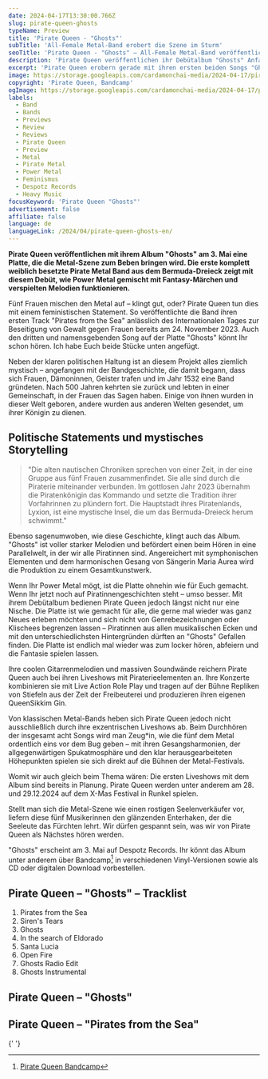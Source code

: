 ```yaml
---
date: 2024-04-17T13:30:00.766Z
slug: pirate-queen-ghosts
typeName: Preview
title: 'Pirate Queen - "Ghosts"'
subTitle: 'All-Female Metal-Band erobert die Szene im Sturm'
seoTitle: 'Pirate Queen - "Ghosts" – All-Female Metal-Band veröffentlicht Debüt'
description: 'Pirate Queen veröffentlichen ihr Debütalbum "Ghosts" Anfang Mai! Hört hier schon mal rein und erfahrt spannende Hintergründe zur Band!'
excerpt: 'Pirate Queen erobern gerade mit ihren ersten beiden Songs "Ghots" und "Pirates from the Sea" die Metal-Welt. Am 3. Mai erscheint das Debütalbum. Ihr könnt Euch hier schon alle Infos dazu holen und erfahren, was es mit dem feministischen Statement dahinter auf sich hat!'
image: https://storage.googleapis.com/cardamonchai-media/2024-04-17/pirate-queen-soundsvegan-com-jpg-imagine-081818_85765d_1024_768/640.webp
copyright: 'Pirate Queen, Bandcamp'
ogImage: https://storage.googleapis.com/cardamonchai-media/2024-04-17/pirate-queen-soundsvegan-com-og-jpg-imagine-081818_887962_1200_628/640.webp
labels:
  - Band
  - Bands
  - Previews
  - Review
  - Reviews
  - Pirate Queen
  - Preview
  - Metal
  - Pirate Metal
  - Power Metal
  - Feminismus
  - Despotz Records
  - Heavy Music
focusKeyword: 'Pirate Queen "Ghosts"'
advertisement: false
affiliate: false
language: de
languageLink: /2024/04/pirate-queen-ghosts-en/
---
```


**Pirate Queen veröffentlichen mit ihrem Album "Ghosts" am 3. Mai eine Platte, die die Metal-Szene zum Beben bringen wird. Die erste komplett weiblich besetzte Pirate Metal Band aus dem Bermuda-Dreieck zeigt mit diesem Debüt, wie Power Metal gemischt mit Fantasy-Märchen und verspielten Melodien funktionieren.**

Fünf Frauen mischen den Metal auf – klingt gut, oder? Pirate Queen tun dies mit einem feministischen Statement. So veröffentlichte die Band ihren ersten Track "Pirates from the Sea" anlässlich des Internationalen Tages zur Beseitigung von Gewalt gegen Frauen bereits am 24. November 2023. Auch den dritten und namensgebenden Song auf der Platte "Ghosts" könnt Ihr schon hören. Ich habe Euch beide Stücke unten angefügt.

Neben der klaren politischen Haltung ist an diesem Projekt alles ziemlich mystisch – angefangen mit der Bandgeschichte, die damit begann, dass sich Frauen, Dämoninnen, Geister trafen und im Jahr 1532 eine Band gründeten. Nach 500 Jahren kehrten sie zurück und lebten in einer Gemeinschaft, in der Frauen das Sagen haben. Einige von ihnen wurden in dieser Welt geboren, andere wurden aus anderen Welten gesendet, um ihrer Königin zu dienen.

## Politische Statements und mystisches Storytelling

> "Die alten nautischen Chroniken sprechen von einer Zeit, in der eine Gruppe aus fünf Frauen zusammenfindet. Sie alle sind durch die Piraterie miteinander verbunden. Im gottlosen Jahr 2023 übernahm die Piratenkönigin das Kommando und setzte die Tradition ihrer Vorfahrinnen zu plündern fort. Die Hauptstadt ihres Piratenlands, Lyxion, ist eine mystische Insel, die um das Bermuda-Dreieck herum schwimmt."

Ebenso sagenumwoben, wie diese Geschichte, klingt auch das Album. "Ghosts" ist voller starker Melodien und befördert einen beim Hören in eine Parallelwelt, in der wir alle Piratinnen sind. Angereichert mit symphonischen Elementen und dem harmonischen Gesang von Sängerin Maria Aurea wird die Produktion zu einem Gesamtkunstwerk.

Wenn Ihr Power Metal mögt, ist die Platte ohnehin wie für Euch gemacht. Wenn Ihr jetzt noch auf Piratinnengeschichten steht – umso besser. Mit ihrem Debütalbum bedienen Pirate Queen jedoch längst nicht nur eine Nische. Die Platte ist wie gemacht für alle, die gerne mal wieder was ganz Neues erleben möchten und sich nicht von Genrebezeichnungen oder Klischees begrenzen lassen – Piratinnen aus allen musikalischen Ecken und mit den unterschiedlichsten Hintergründen dürften an "Ghosts" Gefallen finden. Die Platte ist endlich mal wieder was zum locker hören, abfeiern und die Fantasie spielen lassen.

Ihre coolen Gitarrenmelodien und massiven Soundwände reichern Pirate Queen auch bei ihren Liveshows mit Piraterieelementen an. Ihre Konzerte kombinieren sie mit Live Action Role Play und tragen auf der Bühne Repliken von Stiefeln aus der Zeit der Freibeuterei und produzieren ihren eigenen QueenSikkim Gin.

Von klassischen Metal-Bands heben sich Pirate Queen jedoch nicht ausschließlich durch ihre exzentrischen Liveshows ab. Beim Durchhören der insgesamt acht Songs wird man Zeug\*in, wie die fünf dem Metal ordentlich eins vor dem Bug geben – mit ihren Gesangsharmonien, der allgegenwärtigen Spukatmosphäre und den klar herausgearbeiteten Höhepunkten spielen sie sich direkt auf die Bühnen der Metal-Festivals.

Womit wir auch gleich beim Thema wären: Die ersten Liveshows mit dem Album sind bereits in Planung. Pirate Queen werden unter anderem am 28. und 29.12.2024 auf dem X-Mas Festival in Runkel spielen.

Stellt man sich die Metal-Szene wie einen rostigen Seelenverkäufer vor, liefern diese fünf Musikerinnen den glänzenden Enterhaken, der die Seeleute das Fürchten lehrt. Wir dürfen gespannt sein, was wir von Pirate Queen als Nächstes hören werden.

"Ghosts" erscheint am 3. Mai auf Despotz Records. Ihr könnt das Album unter anderem über Bandcamp[^1] in verschiedenen Vinyl-Versionen sowie als CD oder digitalen Download vorbestellen.

## Pirate Queen – "Ghosts" – Tracklist

1.  Pirates from the Sea
2.  Siren's Tears
3.  Ghosts
4.  In the search of Eldorado
5.  Santa Lucia
6.  Open Fire
7.  Ghosts Radio Edit
8.  Ghosts Instrumental

## Pirate Queen – "Ghosts"

<YouTube id="U4R8dtM5pnI" />

## Pirate Queen – "Pirates from the Sea"

<YouTube id="wdI388LjgnI" />{' '}

[^1]: [Pirate Queen Bandcamp](https://piratequeen.bandcamp.com/album/ghosts)
